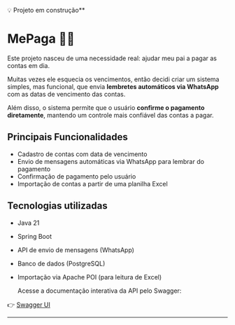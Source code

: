 💡 Projeto em construção**

# MePaga 🧾💬

Este projeto nasceu de uma necessidade real: ajudar meu pai a pagar as contas em dia.

Muitas vezes ele esquecia os vencimentos, então decidi criar um sistema simples, mas funcional, que envia **lembretes automáticos via WhatsApp** com as datas de vencimento das contas.

Além disso, o sistema permite que o usuário **confirme o pagamento diretamente**, mantendo um controle mais confiável das contas a pagar.

## Principais Funcionalidades

- Cadastro de contas com data de vencimento
- Envio de mensagens automáticas via WhatsApp para lembrar do pagamento
- Confirmação de pagamento pelo usuário
- Importação de contas a partir de uma planilha Excel

## Tecnologias utilizadas

- Java 21
- Spring Boot
- API de envio de mensagens (WhatsApp)
- Banco de dados (PostgreSQL)
- Importação via Apache POI (para leitura de Excel)

  Acesse a documentação interativa da API pelo Swagger:

👉 [Swagger UI](https://me-paga.onrender.com/swagger-ui.html)

---
